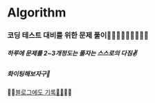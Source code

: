# Algorithm
### 코딩 테스트 대비를 위한 문제 풀이🏃🏻‍♂️🏃🏻‍♂️🏃🏻‍♂️
##### 하루에 문제를 2~3개정도는 풀자는 스스로의 다짐✌️
##### 화이팅해보자구🎉
🙌🙌[블로그에도 기록👍🏻](https://jyecoding.tistory.com/category/Algorithm)🙌🙌
